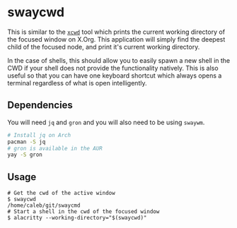 # swaycwd

This is similar to the [`xcwd`](https://github.com/schischi/xcwd) tool which prints the current working directory of the focused window on X.Org. This application will simply find the deepest child of the focused node, and print it's current working directory.

In the case of shells, this should allow you to easily spawn a new shell in the CWD if your shell does not provide the functionality natively. This is also useful so that you can have one keyboard shortcut which always opens a terminal regardless of what is open intelligently.

## Dependencies

You will need `jq` and `gron` and you will also need to be using `swaywm`.

```sh
# Install jq on Arch
pacman -S jq
# gron is available in the AUR
yay -S gron
```

## Usage

```
# Get the cwd of the active window
$ swaycwd
/home/caleb/git/swaycmd
# Start a shell in the cwd of the focused window
$ alacritty --working-directory="$(swaycwd)"
```
